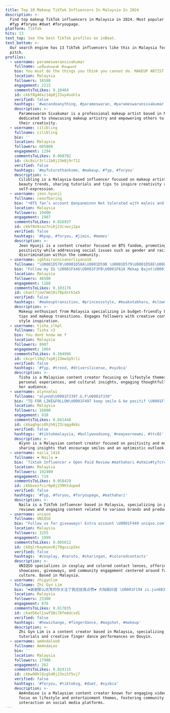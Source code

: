 ```yaml
---
title: Top 10 Makeup TikTok Influencers In Malaysia In 2024
description: >-
  Find top makeup TikTok influencers in Malaysia in 2024. Most popular hashtags:
  #fyp #foryou #duet #foryoupage.
platform: TikTok
hits: 13
text_top: See the best TikTok profiles on inBeat.
text_bottom: >-
  Our search engine has 13 TikTok influencers like this in Malaysia for you to
  pitch.
profiles:
  - username: parameswaransivakumar
    fullname: பரமேஸ்வரன் சிவகுமார்
    bio: You must do the things you think you cannot do. MAKEUP ARTIST
    location: Malaysia
    followers: 16500
    engagement: 2215
    commentsToLikes: 0.10464
    id: ckbf8g46xz14p0j23uy4sohla
    verified: false
    hashtags: '#wecandoanything, #parameswaran, #parameswaransivakumar, #360hkfoodmoments'
    description: >-
      Parameswaran Sivakumar is a professional makeup artist based in Malaysia,
      dedicated to showcasing makeup artistry and empowering others to embrace
      their creativity.
  - username: cilibling
    fullname: cilibling
    bio: ''
    location: Malaysia
    followers: 665800
    engagement: 1294
    commentsToLikes: 0.008702
    id: ckc8xir3rli1b0j23m8j9r712
    verified: false
    hashtags: '#myfuturethanksme, #makeup, #fyp, #foryou'
    description: >-
      Cilibling is a Malaysia-based influencer focused on makeup artistry and
      beauty trends, sharing tutorials and tips to inspire creativity and
      self-expression.
  - username: jeon.hyunji
    fullname: ceoofboring
    bio: "•BTS fan’s account @anpanminnn Not tolerated with maleis and Malaysian hatred\U0001F604"
    location: Malaysia
    followers: 19400
    engagement: 1987
    commentsToLikes: 0.016937
    id: ckbf8n9zaz7ni0j23cvwsj2pa
    verified: false
    hashtags: '#kpop, #foryou, #jimin, #memes'
    description: >-
      Jeon Hyunji is a content creator focused on BTS fandom, promoting
      positivity while addressing social issues such as gender and racial
      discrimination within the community.
  - username: igkhairunnisanorliyana10
    fullname: "\U0001D578\U0001D58A\U0001D590 \U0001D579\U0001D58E\U0001D58A\U0001D598\U0001D598\U0001D586\U0001F1F2\U0001F1FE"
    bio: "Follow my IG \U0001F446\U0001F3FB\U0001F618 Mekap Bajet\U0001F495 Bstt\U0001F495 Klateteam\U0001F495 Malaysia \U0001F1F2\U0001F1FE"
    location: Malaysia
    followers: 46500
    engagement: 1168
    commentsToLikes: 0.103176
    id: ckanl7jow7mm10i78pdstk1e5
    verified: false
    hashtags: '#makeuptransition, #princessstyle, #muakotabharu, #slowmoqueen'
    description: >-
      Makeup enthusiast from Malaysia specializing in budget-friendly beauty
      tips and makeup transitions. Engages followers with creative content and
      style inspiration.
  - username: tisha_zlkpl
    fullname: Tisha <3
    bio: You dont know me f
    location: Malaysia
    followers: 8907
    engagement: 1064
    commentsToLikes: 0.104996
    id: ckcprl10qlfxp0j23mw3p5rli
    verified: false
    hashtags: '#fyp, #trend, #driverslicense, #xyzbca'
    description: >-
      Tisha is a Malaysian content creator focusing on lifestyle themes,
      personal experiences, and cultural insights, engaging thoughtfully with
      her audience.
  - username: alynnalwi
    fullname: "alynn@\U0001F339T.G.F\U0001F339"
    bio: "TQ FOR LIKE&FOLLOW\U0001F497 keep smile & be positif \U0001F1F2\U0001F1FE"
    location: Malaysia
    followers: 16000
    engagement: 938
    commentsToLikes: 0.041448
    id: ckbaghgcs8hjh0j23cagg4kbi
    verified: false
    hashtags: '#tiktokmalaysia, #bollywoodsong, #newyearnewmi, #ttc02'
    description: >-
      Alynn is a Malaysian content creator focused on positivity and motivation,
      sharing insights that encourage smiles and an optimistic outlook on life.
  - username: naila_1414
    fullname: ❤ Naila ❤️
    bio: 'Tiktok Influencer ✔️ Open Paid Review #mathahari #atmix#tyfcrew'
    location: Malaysia
    followers: 192400
    engagement: 719
    commentsToLikes: 0.058429
    id: ckbbvesfcir0p0j239htduped
    verified: false
    hashtags: '#fyp, #foryou, #foryoupage, #mathahari'
    description: >-
      Naila is a TikTok influencer based in Malaysia, specializing in paid
      reviews and engaging content related to various brands and products.
  - username: uniqso
    fullname: UNIQSO
    bio: "Follow us for giveaways! Extra account \U0001F449 uniqso.com"
    location: Malaysia
    followers: 3255
    engagement: 1099
    commentsToLikes: 0.005612
    id: ck8qlr6aymuov0j78guicp2es
    verified: false
    hashtags: '#cosplay, #naruto, #sharingan, #coloredcontacts'
    description: >-
      UNIQSO specializes in cosplay and colored contact lenses, offering product
      showcases, giveaways, and community engagement centered around fan
      culture. Based in Malaysia.
  - username: zhigynlim
    fullname: Zhi Gyn Lim
    bio: "❤️谢谢那么优秀的你关注了我还给我点赞❤️ 大陆版抖音 \U0001F194 zi.jun0830 Instagram \U0001F4F7 gyneelim"
    location: Malaysia
    followers: 23300
    engagement: 876
    commentsToLikes: 0.017035
    id: ckad56ul1swf50i78fm4dcsd1
    verified: false
    hashtags: '#howichange, #fingerdance, #mugshot, #makeup'
    description: >-
      Zhi Gyn Lim is a content creator based in Malaysia, specializing in makeup
      tutorials and creative finger dance performances on Douyin.
  - username: am4ndaloo8
    fullname: Am4ndaLoo
    bio: ''
    location: Malaysia
    followers: 17900
    engagement: 262
    commentsToLikes: 0.024115
    id: ckbw90hl8zg5d0j23ni5f5vj7
    verified: false
    hashtags: '#foryou, #tiktoksg, #duet, #xyzbca'
    description: >-
      Am4ndaLoo is a Malaysian content creator known for engaging videos that
      focus on lifestyle and entertainment themes, fostering community
      interaction on social media platforms.
---
```


